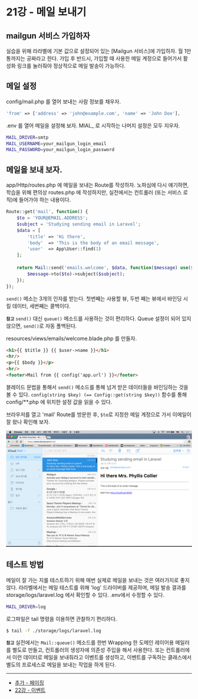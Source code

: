 # 21강 - 메일 보내기

## mailgun 서비스 가입하자

실습을 위해 라라벨에 기본 값으로 설정되어 있는 [Mailgun 서비스]에 가입하자. 월 1만통까지는 공짜라고 한다. 가입 후 반드시, 가입할 때 사용한 메일 계정으로 들어가서 활성화 링크를 눌러줘야 정상적으로 메일 발송이 가능하다. 

## 메일 설정

config/mail.php 를 열어 보내는 사람 정보를 채우자.

```php
'from' => ['address' => 'john@example.com', 'name' => 'John Doe'],
```

.env 를 열어 메일을 설정해 보자. MIAL_ 로 시작하는 나머지 설정은 모두 지우자.

```bash
MAIL_DRIVER=smtp
MAIL_USERNAME=your_mailgun_login_email
MAIL_PASSWORD=your_mailgun_login_password
```

## 메일을 보내 보자.

app/Http/routes.php 에 메일을 보내는 Route를 작성하자. 노파심에 다시 얘기하면, 학습을 위해 편의상 routes.php 에 작성하지만, 실전에서는 컨트롤러 (또는 서비스 로직)에 들어가야 하는 내용이다.

```php
Route::get('mail', function() {
    $to = 'YOUR@EMAIL.ADDRESS';
    $subject = 'Studying sending email in Laravel';
    $data = [
        'title' => 'Hi there',
        'body'  => 'This is the body of an email message',
        'user'  => App\User::find(1)
    ];

    return Mail::send('emails.welcome', $data, function($message) use($to, $subject) {
        $message->to($to)->subject($subject);
    });
});
```

`send()` 메소는 3개의 인자를 받는다. 첫번째는 사용할 뷰, 두번 째는 뷰에서 바인딩 시킬 데이터, 세번째는 콜백이다.

**`참고`** `send()` 대신 `queue()` 메소드를 사용하는 것이 편리하다. Queue 설정이 되어 있지 않으면, `send()`로 자동 폴백된다.

resources/views/emails/welcome.blade.php 를 만들자.

```html
<h1>{{ $title }} {{ $user->name }}</h1>
<hr/>
<p>{{ $body }}</p>
<hr/>
<footer>Mail from {{ config('app.url') }}</footer>
```

블레이드 문법을 통해서 `send()` 메소드를 통해 넘겨 받은 데이터들을 바인딩하는 것을 볼 수 있다. `config(string $key) (== Config::get(string $key))` 함수를 통해 config/**.php 에 위치한 설정 값을 읽을 수 있다.

브라우저를 열고 'mail' Route를 방문한 후, `$to`로 지정한 메일 계정으로 가서 이메일이 잘 왔나 확인해 보자.

![](./21-mail-img-01.png)
 
## 테스트 방법

메일이 잘 가는 지를 테스트하기 위해 매번 실제로 메일을 보내는 것은 여러가지로 좋지 않다. 라라벨에서는 메일 테스트를 위해 'log' 드라이버를 제공하며, 메일 발송 결과를 storage/logs/laravel.log 에서 확인할 수 있다. .env에서 수정할 수 있다.

```bash
MAIL_DRIVER=log
```

로그파일은 tail 명령을 이용하면 관찰하기 편리하다.

```bash
$ tail -f ./storage/logs/laravel.log
```

**`참고`** 실전에서는 `Mail::queue()` 메소드를 한번 Wrapping 한 도메인 레이어용 메일러를 별도로 만들고, 컨트롤러의 생성자에 의존성 주입을 해서 사용한다. 또는 컨트롤러에서 이런 데이터로 메일을 보내줘라고 이벤트를 생성하고, 이벤트를 구독하는 클래스에서 별도의 프로세스로 메일을 보내는 작업을 하게 된다.

---

- [추가 - 페이징](20-1-pagination.md)
- [22강 - 이벤트](22-events.md)
